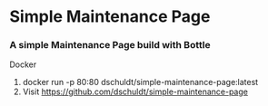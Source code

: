 # Simple Maintenance Page

### A simple Maintenance Page build with Bottle

Docker
1. docker run -p 80:80 dschuldt/simple-maintenance-page:latest
2. Visit https://github.com/dschuldt/simple-maintenance-page

